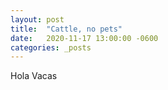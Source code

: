 ```yaml
---
layout: post
title:  "Cattle, no pets"
date:   2020-11-17 13:00:00 -0600
categories: _posts
---
```


Hola Vacas